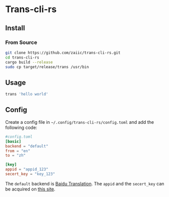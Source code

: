 # Trans-cli-rs

## Install
### From Source
```sh
git clone https://github.com/zaiic/trans-cli-rs.git
cd trans-cli-rs
cargo build --release
sudo cp target/release/trans /usr/bin
```

## Usage
```sh
trans 'hello world'
```

## Config
Create a config file in `~/.config/trans-cli-rs/config.toml` and add the following code:

```toml
#config.toml
[basic]
backend = "default"
from = "en"
to = "zh"

[key]
appid = "appid_123"
secert_key = "key_123"
```

The `default` backend is [Baidu Translation](https://fanyi.baidu.com/). The `appid` and the `secert_key` can be acquired on [this site](http://api.fanyi.baidu.com/).

